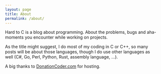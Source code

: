 ```yaml
---
layout: page
title: About
permalink: /about/
---
```


Hard to C is a blog about programming. About the problems, bugs and
aha-moments you encounter while working on projects.

As the title might suggest, I do most of my coding in C or C++, so many posts
will be about those languages, though I do use other languages as well (C#,
Go, Perl, Python, Rust, assembly language, ...).

A big thanks to [DonationCoder.com](http://www.donationcoder.com/) for hosting.
